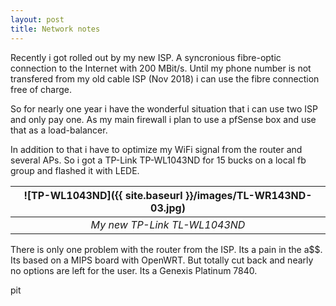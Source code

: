 ```yaml
---
layout: post
title: Network notes
---
```


Recently i got rolled out by my new ISP. A syncronious fibre-optic connection to the Internet with 200 MBit/s. Until my phone number is not transfered from my old cable ISP (Nov 2018) i can use the fibre connection free of charge.

So for nearly one year i have the wonderful situation that i can use two ISP and only pay one. As my main firewall i plan to use a pfSense box and use that as a load-balancer.

In addition to that i have to optimize my WiFi signal from the router and several APs. So i got a TP-Link TP-WL1043ND for 15 bucks on a local fb group and flashed it with LEDE.

| ![TP-WL1043ND]({{ site.baseurl }}/images/TL-WR143ND-03.jpg) |
|:--:|
| *My new TP-Link TL-WL1043ND* |

There is only one problem with the router from the ISP. Its a pain in the a$$. Its based on a MIPS board with OpenWRT. But totally cut back and nearly no options are left for the user. Its a Genexis Platinum 7840.

pit
